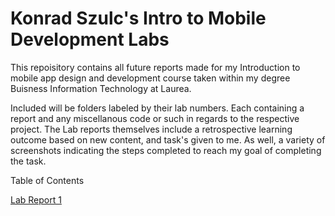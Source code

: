 # Konrad Szulc's Intro to Mobile Development Labs

This repoisitory contains all future reports made for my Introduction to mobile app design and development course taken within my degree Buisness Information Technology at Laurea.

Included will be folders labeled by their lab numbers. Each containing a report and any miscellanous code or such in regards to the respective project. The Lab reports themselves include a retrospective learning outcome based on new content, and task's given to me. As well, a variety of screenshots indicating the steps completed to reach my goal of completing the task.

Table of Contents

[Lab Report 1](labwork-1/Konrad_Szulc_Mobile_Labwork-1.docx)
